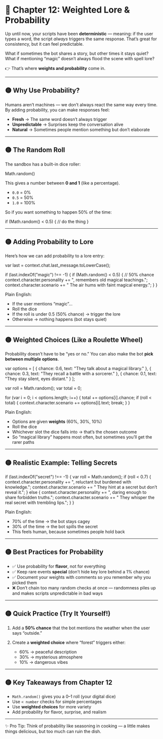 # 📘 Chapter 12: Weighted Lore & Probability

Up until now, your scripts have been **deterministic** — meaning: if the user types a word, the script *always* triggers the same response. That’s great for consistency, but it can feel predictable.

What if sometimes the bot shares a story, but other times it stays quiet?
What if mentioning “magic” doesn’t always flood the scene with spell lore?

👉 That’s where **weights and probability** come in.

---

## 🟡 Why Use Probability?

Humans aren’t machines — we don’t always react the same way every time. By adding probability, you can make responses feel:

* **Fresh** → The same word doesn’t always trigger
* **Unpredictable** → Surprises keep the conversation alive
* **Natural** → Sometimes people mention something but don’t elaborate

---

## 🟡 The Random Roll

The sandbox has a built-in dice roller:

Math.random()

This gives a number between **0 and 1** (like a percentage).

* `0.0` = 0%
* `0.5` = 50%
* `1.0` = 100%

So if you want something to happen 50% of the time:

if (Math.random() < 0.5) {
// do the thing
}

---

## 🟡 Adding Probability to Lore

Here’s how we can add probability to a lore entry:

var last = context.chat.last\_message.toLowerCase();

if (last.indexOf("magic") !== -1) {
if (Math.random() < 0.5) { // 50% chance
context.character.personality += ", remembers old magical teachings.";
context.character.scenario += " The air hums with faint magical energy.";
}
}

Plain English:

* If the user mentions “magic”…
* Roll the dice
* If the roll is under 0.5 (50% chance) → trigger the lore
* Otherwise → nothing happens (bot stays quiet)

---

## 🟡 Weighted Choices (Like a Roulette Wheel)

Probability doesn’t have to be “yes or no.” You can also make the bot **pick between multiple options**.

var options = \[
{ chance: 0.6, text: "They talk about a magical library." },
{ chance: 0.3, text: "They recall a battle with a sorcerer." },
{ chance: 0.1, text: "They stay silent, eyes distant." }
];

var roll = Math.random();
var total = 0;

for (var i = 0; i < options.length; i++) {
total += options\[i].chance;
if (roll < total) {
context.character.scenario += options\[i].text;
break;
}
}

Plain English:

* Options are given **weights** (60%, 30%, 10%)
* Roll the dice
* Whichever slot the dice falls into → that’s the chosen outcome
* So “magical library” happens most often, but sometimes you’ll get the rarer paths

---

## 🟡 Realistic Example: Telling Secrets

if (last.indexOf("secret") !== -1) {
var roll = Math.random();
if (roll < 0.7) {
context.character.personality += ", reluctant but burdened with knowledge.";
context.character.scenario += " They hint at a secret but don’t reveal it.";
} else {
context.character.personality += ", daring enough to share forbidden truths.";
context.character.scenario += " They whisper the real secret with trembling lips.";
}
}

Plain English:

* 70% of the time → the bot stays cagey
* 30% of the time → the bot spills the secret
* This feels human, because sometimes people hold back

---

## 🟡 Best Practices for Probability

* ✅ Use probability for **flavor**, not for everything
* ✅ Keep rare events **special** (don’t hide key lore behind a 1% chance)
* ✅ Document your weights with comments so you remember why you picked them
* ❌ Don’t chain too many random checks at once — randomness piles up and makes scripts unpredictable in bad ways

---

## 🟡 Quick Practice (Try It Yourself!)

1. Add a **50% chance** that the bot mentions the weather when the user says “outside.”
2. Create a **weighted choice** where “forest” triggers either:

   * 60% → peaceful description
   * 30% → mysterious atmosphere
   * 10% → dangerous vibes

---

## 🟡 Key Takeaways from Chapter 12

* `Math.random()` gives you a 0–1 roll (your digital dice)
* Use `< number` checks for simple percentages
* Use **weighted choices** for more variety
* Add probability for flavor, surprise, and realism

---

✨ Pro Tip: Think of probability like seasoning in cooking — a little makes things delicious, but too much can ruin the dish.
